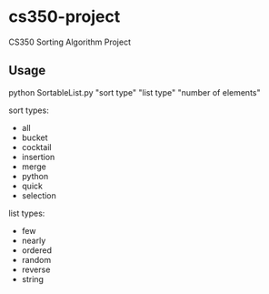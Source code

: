 # cs350-project
CS350 Sorting Algorithm Project

## Usage
python SortableList.py "sort type" "list type" "number of elements"

sort types:
 * all
 * bucket
 * cocktail
 * insertion
 * merge
 * python
 * quick
 * selection

list types:
 * few
 * nearly
 * ordered
 * random
 * reverse
 * string
